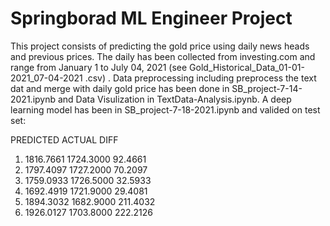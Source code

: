 # Springborad ML Engineer Project

This project consists of predicting the gold price using daily news heads and previous prices. The daily has been collected from investing.com and range from January 1 to July 04, 2021 (see Gold_Historical_Data_01-01-2021_07-04-2021 .csv) . Data preprocessing including preprocess the text dat and merge with daily gold price has been done in SB_project-7-14-2021.ipynb and Data Visulization in TextData-Analysis.ipynb. A deep learning model has been in SB_project-7-18-2021.ipynb and valided on test set:

 PREDICTED   ACTUAL     DIFF
 1. 1816.7661 1724.3000  92.4661
 2. 1797.4097 1727.2000  70.2097
 3. 1759.0933 1726.5000  32.5933
 4. 1692.4919 1721.9000  29.4081
 5. 1894.3032 1682.9000 211.4032
 6. 1926.0127 1703.8000 222.2126
